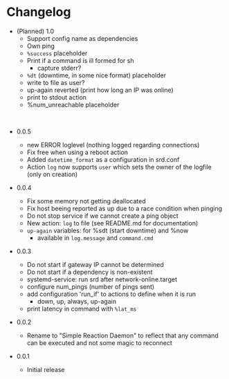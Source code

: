 
# Changelog


* (Planned) 1.0
    * Support config name as dependencies
    * Own ping
    * `%success` placeholder
    * Print if a command is ill formed for sh
        * capture stderr?
    * `%dt` (downtime, in some nice format) placeholder
    * write to file as user?
    * up-again reverted (print how long an IP was online)
    * print to stdout action
    * %num_unreachable placeholder

<br />

* 0.0.5
    * new ERROR loglevel (nothing logged regarding connections)
    * Fix free when using a reboot action
    * Added `datetime_format` as a configuration in srd.conf
    * Action `log` now supports `user` which sets the owner of the logfile (only on creation)

* 0.0.4
    * Fix some memory not getting deallocated
    * Fix host beeing reported as up due to a race condition when pinging
    * Do not stop service if we cannot create a ping object
    * New action: `log` to file (see README.md for documentation)
    * `up-again` variables: for %sdt (start downtime) and %now
        * available in `log.message` and `command.cmd`

* 0.0.3
    * Do not start if gateway IP cannot be determined
    * Do not start if a dependency is non-existent
    * systemd-service: run srd after network-online.target
    * configure num_pings (number of pings sent)
    * add configuration 'run_if' to actions to define when it is run
        * down, up, always, up-again
    * print latency in command with `%lat_ms`

* 0.0.2
    * Rename to "Simple Reaction Daemon" to reflect that any command can be executed and not some magic to reconnect

* 0.0.1
    * Initial release
